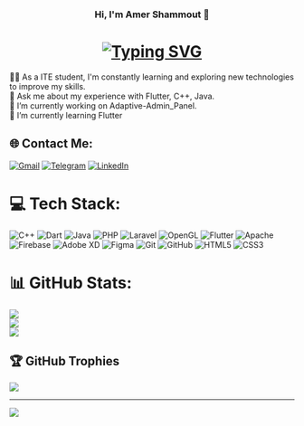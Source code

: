 <h3 align="center">
  Hi, I'm Amer Shammout 👋
</h3>
<h1 align="center"><a href="https://git.io/typing-svg"><img src="https://readme-typing-svg.demolab.com?font=Fira+Code&weight=600&size=24&pause=1000&center=true&vCenter=true&width=482&lines=Flutter+Developer;Always+learning+new+things;Feel+free+to+look+around+%F0%9F%91%80;Reach+out+if+you+need+help!+%F0%9F%92%AD" alt="Typing SVG"/></a></h1>

👨‍💻 As a ITE student, I'm constantly learning and exploring new technologies to improve my skills.<br>💬 Ask me about my experience with Flutter, C++, Java.<br>🔭 I’m currently working on Adaptive-Admin_Panel.<br>🌱 I’m currently learning Flutter<br>


## 🌐 Contact Me:
[![Gmail](https://img.shields.io/badge/Gmail-1769ff?logo=gmail&logoColor=white)](amershammout2004@gmail.com) [![Telegram](https://img.shields.io/badge/Telegram-%231877F2.svg?logo=Telegram&logoColor=white)](https://t.me/Amer_Shammout) [![LinkedIn](https://img.shields.io/badge/LinkedIn-%230077B5.svg?logo=linkedin&logoColor=white)](https://www.linkedin.com/in/amer-shammout-04012b26b/) 

# 💻 Tech Stack:
![C++](https://img.shields.io/badge/c++-%2300599C.svg?style=for-the-badge&logo=c%2B%2B&logoColor=white) ![Dart](https://img.shields.io/badge/dart-%230175C2.svg?style=for-the-badge&logo=dart&logoColor=white) ![Java](https://img.shields.io/badge/java-%23ED8B00.svg?style=for-the-badge&logo=openjdk&logoColor=white) ![PHP](https://img.shields.io/badge/php-%23777BB4.svg?style=for-the-badge&logo=php&logoColor=white) ![Laravel](https://img.shields.io/badge/laravel-%23FF2D20.svg?style=for-the-badge&logo=laravel&logoColor=white) ![OpenGL](https://img.shields.io/badge/OpenGL-%23FFFFFF.svg?style=for-the-badge&logo=opengl) ![Flutter](https://img.shields.io/badge/Flutter-%2302569B.svg?style=for-the-badge&logo=Flutter&logoColor=white) ![Apache](https://img.shields.io/badge/apache-%23D42029.svg?style=for-the-badge&logo=apache&logoColor=white) ![Firebase](https://img.shields.io/badge/firebase-a08021?style=for-the-badge&logo=firebase&logoColor=ffcd34) ![Adobe XD](https://img.shields.io/badge/Adobe%20XD-470137?style=for-the-badge&logo=Adobe%20XD&logoColor=#FF61F6) ![Figma](https://img.shields.io/badge/figma-%23F24E1E.svg?style=for-the-badge&logo=figma&logoColor=white) ![Git](https://img.shields.io/badge/git-%23F05033.svg?style=for-the-badge&logo=git&logoColor=white) ![GitHub](https://img.shields.io/badge/github-%23121011.svg?style=for-the-badge&logo=github&logoColor=white) ![HTML5](https://img.shields.io/badge/html5-%23E34F26.svg?style=for-the-badge&logo=html5&logoColor=white) ![CSS3](https://img.shields.io/badge/css3-%231572B6.svg?style=for-the-badge&logo=css3&logoColor=white)
# 📊 GitHub Stats:
![](https://github-readme-stats.vercel.app/api?username=AmerShammout&theme=dark&hide_border=false&include_all_commits=true&count_private=true)<br/>
![](https://github-readme-streak-stats.herokuapp.com/?user=AmerShammout&theme=dark&hide_border=false)<br/>
![](https://github-readme-stats.vercel.app/api/top-langs/?username=AmerShammout&theme=dark&hide_border=false&include_all_commits=true&count_private=true&layout=compact)

## 🏆 GitHub Trophies
![](https://github-profile-trophy.vercel.app/?username=AmerShammout&theme=radical&no-frame=false&no-bg=false&margin-w=4)

---
[![](https://visitcount.itsvg.in/api?id=AmerShammout&icon=0&color=0)](https://visitcount.itsvg.in)

<!-- Proudly created with GPRM ( https://gprm.itsvg.in ) -->
